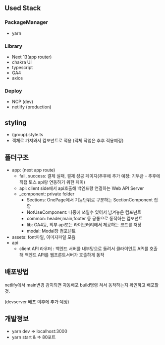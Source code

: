 ## Used Stack

### PackageManager

- yarn

### Library

- Next 13(app router)
- chakra UI
- typescript
- GA4
- axios

### Deploy

- NCP (dev)
- netlify (production)

## styling

- (group).style.ts
- 객체로 가져와서 컴포넌트로 적용 (객체 작업은 추후 적용예정)

## 폴더구조

- app: (next app route)
  - fail, success: 결제 실패, 결제 성공 페이지(추후에 추가 예정: 기부금 - 추후에 직접 토스 api랑 연동하기 위한 페이)
  - api: client side에서 api호출해 백엔드랑 연결하는 Web API Server
  - \_component: private folder
    - Sections: OnePage에서 기능단위로 구분하는 SectionComponent 집합
    - NotUseComponent: 나중에 쓰일수 있어서 남겨놓은 컴포넌트
    - common: header,main,footer 등 공통으로 동작하는 컴포넌트
    - lib: GA4등, 외부 api또는 라이브러리에서 제공하는 코드를 저장
    - modal: Modal창 컴포넌트
- assets: font파일, 이미지파일 모음
- api
  - client API 라우터 : 백엔드 서버를 내부망으로 돌려서 클라이언트 API를 호출해 백엔드 API를 웹프론트서버가 호출하게 동작

## 배포방법

netlify에서 main변경 감지되면 자동배포
build명령 쳐서 동작하는지 확인하고 배포할것.

(devserver 배포 이후에 추가 예정)

## 개발정보

- yarn dev => localhost:3000
- yarn start & => 80포트
